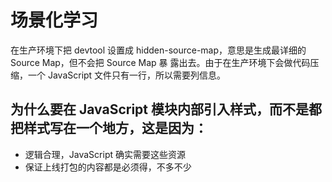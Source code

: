 # 场景化学习

在生产环境下把 devtool 设置成 hidden-source-map，意思是生成最详细的 Source Map，但不会把 Source Map 暴 露出去。由于在生产环境下会做代码压缩，一个 JavaScript 文件只有一行，所以需要列信息。

## 为什么要在 JavaScript 模块内部引入样式，而不是都把样式写在一个地方，这是因为：

- 逻辑合理，JavaScript 确实需要这些资源
- 保证上线打包的内容都是必须得，不多不少
